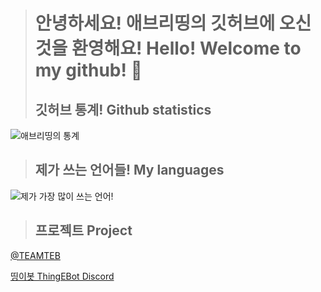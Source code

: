 > # 안녕하세요! 애브리띵의 깃허브에 오신것을 환영해요! Hello! Welcome to my github! 👋
> ## 깃허브 통계! Github statistics
![애브리띵의 통계](https://github-readme-stats.vercel.app/api?username=OHvrything)

> ## 제가 쓰는 언어들! My languages
![제가 가장 많이 쓰는 언어!](https://github-readme-stats.vercel.app/api/top-langs/?username=OHvrything&layout=compact)

> ## 프로젝트 Project
[@TEAMTEB](https://github.com/TEAMTEB)

[띵이봇 ThingEBot Discord](https://thinge.teamteb.ga)
